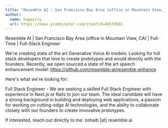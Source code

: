 ```yaml
---
title: "Resemble AI : San Francisco Bay Area (office in Mountain View, CA)"
author:
  name: happycry
  url: https://news.ycombinator.com/item?id=40570582
---
```

Resemble AI | San Francisco Bay Area (office in Mountain View, CA) | Full-Time | Full-Stack Engineer

We&#x27;re creating state of the art Generative Voice AI models. Looking for full stack developers that love to create prototypes and would directly with the founders. Recently, we open sourced a state of the art speech enhancement model: <a href="https:&#x2F;&#x2F;github.com&#x2F;resemble-ai&#x2F;resemble-enhance">https:&#x2F;&#x2F;github.com&#x2F;resemble-ai&#x2F;resemble-enhance</a>

Here&#x27;s what we&#x27;re looking for:

Full Stack Engineer - We are seeking a skilled Full Stack Engineer with experience in Next.js or Rails to join our team. The ideal candidate will have a strong background in building and deploying web applications, a passion for working on cutting-edge AI technologies, and the ability to collaborate closely with our founders to create innovative prototypes.

If interested, reach out directly to me: zohaib [at] resemble.ai
